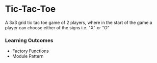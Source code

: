 # Tic-Tac-Toe

A 3x3 grid tic tac toe game of 2 players, where in the start of the game a player can choose either of the signs i.e. "X" or "O"

### Learning Outcomes

- Factory Functions
- Module Pattern
